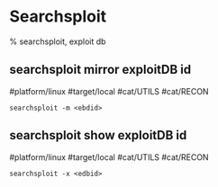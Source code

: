 # Searchsploit

% searchsploit, exploit db

## searchsploit mirror exploitDB id
#platform/linux #target/local #cat/UTILS #cat/RECON  
```
searchsploit -m <ebdid>
```

## searchsploit show exploitDB id
#platform/linux #target/local #cat/UTILS  #cat/RECON 
```
searchsploit -x <edbid>
```
